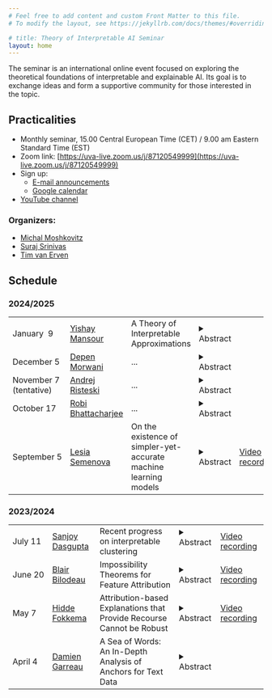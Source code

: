```yaml
---
# Feel free to add content and custom Front Matter to this file.
# To modify the layout, see https://jekyllrb.com/docs/themes/#overriding-theme-defaults

# title: Theory of Interpretable AI Seminar
layout: home
---
```


The seminar is an international online event focused on exploring the theoretical foundations of interpretable and explainable AI. Its goal is to exchange ideas and form a supportive community for those interested in the topic. 

## Practicalities

* Monthly seminar, 15.00 Central European Time (CET) /
  9.00 am Eastern Standard Time (EST)
* Zoom link: [https://uva-live.zoom.us/j/87120549999](https://uva-live.zoom.us/j/87120549999)
* Sign up:
    * [E-mail announcements](https://list.uva.nl/mailman/listinfo/tiai-seminar)
    * [Google calendar](https://calendar.google.com/calendar/u/1?cid=NTlhNjNhZDQ5ZmUxYmM5MmRmZTMwNzkwOWZhYjMyNTRhMzA4OGYwZTAxY2Q5MGU3NzQ2YjRlNWE0NzhmMzFkMUBncm91cC5jYWxlbmRhci5nb29nbGUuY29t)
* [YouTube channel](https://www.youtube.com/@TheoryofInterpretableAISeminar) 

### Organizers:
* [Michal Moshkovitz](https://sites.google.com/view/michal-moshkovitz/home)
* [Suraj Srinivas](https://suraj-srinivas.github.io/)
* [Tim van Erven](https://www.timvanerven.nl/)

## Schedule

### 2024/2025

<table>
  <tr>
<td>January &nbsp;9</td>
<td><a href="https://www.tau.ac.il/~mansour/">Yishay Mansour</a></td>
<td>A Theory of Interpretable Approximations</td>
<td>
    <details>
        <summary>Abstract</summary>
        <p>Can a deep neural network be approximated by a small decision tree based on simple features? This question and its variants are behind the growing demand for machine learning models that are *interpretable* by humans. In this work we study such questions by introducing *interpretable approximations*, a notion that captures the idea of approximating a target concept c by a small aggregation of concepts from some base class H. In particular, we consider the approximation of a binary concept c by decision trees based on a simple class H (e.g., of bounded VC dimension), and use the tree depth as a measure of complexity. Our primary contribution is the following remarkable trichotomy. For any given pair of H and c, exactly one of these cases holds: (i) c cannot be approximated by H with arbitrary accuracy; (ii) c can be approximated by H with arbitrary accuracy, but there exists no universal rate that bounds the complexity of the approximations as a function of the accuracy; or (iii) there exists a constant k that depends only on H and c such that, for *any* data distribution and *any* desired accuracy level, c can be approximated by H with a complexity not exceeding k. This taxonomy stands in stark contrast to the landscape of supervised classification, which offers a complex array of distribution-free and universally learnable scenarios. We show that, in the case of interpretable approximations, even a slightly nontrivial a-priori guarantee on the complexity of approximations implies approximations with constant (distribution-free and accuracy-free) complexity. We extend our trichotomy to classes H of unbounded VC dimension and give characterizations of interpretability based on the algebra generated by H.</p>
    </details>
</td>
</tr>
  
  <tr>
<td>December&nbsp;5 </td>
<td><a href="https://depenm.github.io">Depen Morwani</a></td>
<td>...</td>
<td>
    <details>
        <summary>Abstract</summary>
        <p>...</p>
    </details>
</td>
</tr>
  
<tr>
<td>November&nbsp;7 (tentative)</td>
<td><a href="https://www.andrew.cmu.edu/user/aristesk/">Andrej Risteski</a></td>
<td>...</td>
<td>
    <details>
        <summary>Abstract</summary>
        <p>...</p>
    </details>
</td>
</tr>

<tr>
<td>October&nbsp;17</td>
<td><a href="https://robibhatt.github.io/">Robi Bhattacharjee</a></td>
<td>...</td>
<td>
    <details>
        <summary>Abstract</summary>
        <p>...</p>
    </details>
</td>
</tr>

<tr>
<td>September&nbsp;5</td>
<td><a href="https://scholar.google.com/citations?user=0O3TE70AAAAJ">Lesia Semenova</a></td>
<td>On the existence of simpler-yet-accurate machine learning models</td>
<td>
    <details>
        <summary>Abstract</summary>
        <p>In high-stakes decision domains such as healthcare, lending,
        and criminal justice, the predictions made by deployed AI
        systems can significantly impact human lives. Understanding why
        models make specific predictions is as crucial as ensuring their
        good performance, making interpretability a key component of a
        trustworthy decision-making process. However, there has been a
        longstanding belief in the community that there is a trade-off
        between accuracy and interpretability. In this talk, I will
        formally demonstrate that such a trade-off does not hold for
        many datasets in high-stakes decision domains and that simpler
        models often perform as well as black-box models. Specifically,
        I will present a mechanism of the data generation process,
        combined with the choices typically made by analysts during the
        learning process, that leads to the existence of
        simpler-yet-accurate models.</p>

        <p><strong>Bio:</strong> Lesia Semenova is a postdoctoral researcher at Microsoft
        Research, NYC. She completed her PhD at Duke University and,
        prior to that, worked at the Samsung R&D Institute Ukraine. Her
        research interests span interpretable machine learning,
        responsible and trustworthy AI, reinforcement learning,
        reasoning, and AI in healthcare. The student teams she has
        coached won the ASA Data Challenge Expo twice and placed third
        in a competition on scholarly document processing. She was
        selected as one of the 2024 Rising Stars in Computational and
        Data Sciences.</p>
    </details>
</td>
<td><a href="https://youtu.be/PtUauSBcHuc">Video recording</a></td>
</tr>
</table>

### 2023/2024

<table>
<tr>
<td>July&nbsp;11</td>
<td><a href="https://cseweb.ucsd.edu/~dasgupta/">Sanjoy Dasgupta</a></td>
<td>Recent progress on interpretable clustering</td>
<td>
    <details>
        <summary>Abstract</summary>
        <p>The widely-used k-means procedure returns k clusters that have arbitrary
convex shapes. In high dimension, such a clustering might not be easy
to understand. A more interpretable alternative is to constrain the
clusters to be the leaves of a decision tree with axis-parallel splits;
then each cluster is a hyper-rectangle given by a small number of features.

Is it always possible to find clusterings that are intepretable in this
sense and yet have k-means cost that is close to the unconstrained optimum?
A recent line of work has answered this in the affirmative and moreover
shown that these interpretable clusterings are easy to construct.

I will give a survey of these results: algorithms, methods of analysis,
and open problems.</p>
    </details>
</td>
<td><a href="https://youtu.be/WzzZXLIhVtk">Video recording</a></td>
</tr>

<tr>
<td>June&nbsp;20</td>
<td><a href="http://www.blairbilodeau.ca/">Blair Bilodeau</a></td>
<td>Impossibility Theorems for Feature Attribution</td>
<td>
    <details>
        <summary>Abstract</summary>
        <p>Despite a sea of interpretability methods that can produce 
          plausible explanations, the field has also empirically seen 
          many failure cases of such methods. In light of these results,
          it remains unclear for practitioners how to use these methods 
          and choose between them in a principled way. In this paper, we 
          show that for moderately rich model classes (easily satisfied 
          by neural networks), any feature attribution method that is 
          complete and linear—for example, Integrated Gradients and SHAP—can
          provably fail to improve on random guessing for inferring model 
          behaviour. Our results apply to common end-tasks such as 
          characterizing local model behaviour, identifying spurious 
          features, and algorithmic recourse. One takeaway from our work is
          the importance of concretely defining end-tasks: once such an 
          end-task is defined, a simple and direct approach of repeated 
          model evaluations can outperform many other complex feature 
          attribution methods.
          Paper: 
          <a href="https://arxiv.org/abs/2212.11870">https://arxiv.org/abs/2212.11870</a>  
  </p>
    </details>
</td>
<td><a href="https://youtu.be/tmNb_FNpbYY">Video recording</a></td>
</tr>

<tr>
<td>May&nbsp;7</td>
<td><a href="https://hidde-fokkema.com/">Hidde Fokkema</a></td>
<td>Attribution-based Explanations that Provide Recourse Cannot be Robust</td>
<td>
    <details>
        <summary>Abstract</summary>
        <p>Since most machine learning systems are not inherently
        interpretable, a class of explainable machine learning methods
        try to attribute importance of the input features to the outcome
        of the model. We show that two often proposed requirements of
        good attribution-based explanations are actually mathematically
        incompatible. The first requirement is to provide recourse to
        users: if the user is unhappy with the decision, the explanation
        should tell them what they would need to change to improve the
        decision. The second requirement is robustness: small changes in
        a user's features (e.g. due to rounding or measurement errors)
        should not cause large changes in the explanations. We show that
        no method can always provide recourse and be robust, even though
        both properties can be guaranteed individually. For some
        restricted set of models, it is still possible for an
        attribution method to be robust and provide recourse and I will
        discuss some examples where this occurs. However, the message
        will be that these classes are often simple enough that they do
        not warrant an explanation. I will further illustrate our
        findings with counterexamples to at least one of the
        requirements for popular explanation methods like SHAP, LIME,
        Integrated Gradients and SmoothGrad.
        <br>
        This talk is based on joint work with Rianne de Heide and Tim van Erven.
        <br>
        Paper: 
        <a href="https://jmlr.org/papers/v24/23-0042.html">https://jmlr.org/papers/v24/23-0042.html</a>
        </p>
    </details>
</td>
<td><a href="https://youtu.be/EwwllG40XZM">Video recording</a></td>
</tr>


<tr>
<td>April&nbsp;4</td>
<td><a href="https://sites.google.com/view/damien-garreau/home">Damien Garreau</a></td>
<td>
A Sea of Words: An In-Depth Analysis of Anchors for Text Data
</td>
<td>
    <details>
        <summary>Abstract</summary>
        <p>
        Anchors (Ribeiro et al., 2018) is a post-hoc, rule-based
        interpretability method. For text data, it proposes to explain a
        decision by highlighting a small set of words (an anchor) such
        that the model to explain has similar outputs when they are
        present in a document. In this talk, I will present a first
        attempt to theoretically understand Anchors, considering that
        the search for the best anchor is exhaustive. I will give
        explicit results on shortcut models and linear models when the
        vectorization step is TF-IDF, and word replacement is a fixed
        out-of-dictionary token. 
        <br>
        Paper: <a href="https://proceedings.mlr.press/v206/lopardo23a.html">https://proceedings.mlr.press/v206/lopardo23a.html</a>
        </p>
    </details>
</td>
</tr>

</table>
